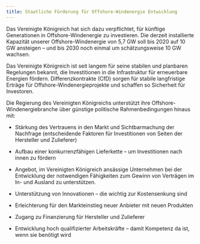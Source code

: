 ```yaml
---
title: Staatliche Förderung für Offshore-Windenergie Entwicklung
---
```


Das Vereinigte Königreich hat sich dazu verpflichtet, für künftige Generationen in Offshore-Windenergie zu investieren. Die derzeit installierte Kapazität unserer Offshore-Windenergie von 5,7 GW soll bis 2020 auf 10 GW ansteigen – und bis 2030 noch einmal um schätzungsweise 10 GW wachsen.

Das Vereinigte Königreich ist seit langem für seine stabilen und planbaren Regelungen bekannt, die Investitionen in die Infrastruktur für erneuerbare Energien fördern. Differenzkontrakte (CfD) sorgen für stabile langfristige Erträge für Offshore-Windenergieprojekte und schaffen so Sicherheit für Investoren.

Die Regierung des Vereinigten Königreichs unterstützt ihre Offshore-Windenergiebranche über günstige politische Rahmenbedingungen hinaus mit:

- Stärkung des Vertrauens in den Markt und Sichtbarmachung der Nachfrage (entscheidende Faktoren für Investitionen von Seiten der Hersteller und Zulieferer)

- Aufbau einer konkurrenzfähigen Lieferkette – um Investitionen nach innen zu fördern

- Angebot, im Vereinigten Königreich ansässige Unternehmen bei der Entwicklung der notwendigen Fähigkeiten zum Gewinn von Verträgen im In- und Ausland zu unterstützen.

- Unterstützung von Innovationen – die wichtig zur Kostensenkung sind

- Erleichterung für den Markteinstieg neuer Anbieter mit neuen Produkten

- Zugang zu Finanzierung für Hersteller und Zulieferer

- Entwicklung hoch qualifizierter Arbeitskräfte – damit Kompetenz da ist, wenn sie benötigt wird
